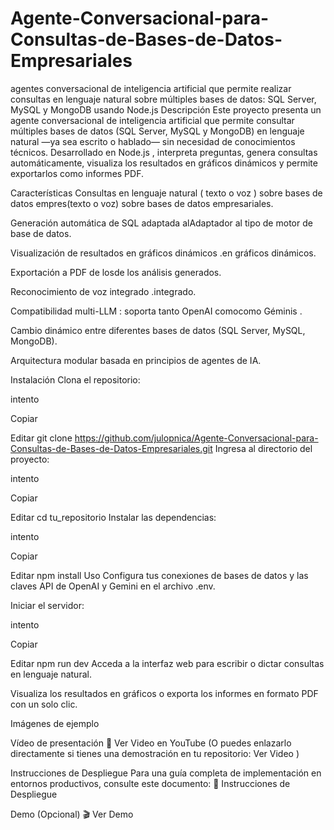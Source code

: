 # Agente-Conversacional-para-Consultas-de-Bases-de-Datos-Empresariales
agentes conversacional de inteligencia artificial que permite realizar consultas en lenguaje natural sobre múltiples bases de datos: SQL Server, MySQL y MongoDB usando Node.js 
Descripción
Este proyecto presenta un agente conversacional de inteligencia artificial que permite consultar múltiples bases de datos (SQL Server, MySQL y MongoDB) en lenguaje natural —ya sea escrito o hablado— sin necesidad de conocimientos técnicos. Desarrollado en Node.js , interpreta preguntas, genera consultas automáticamente, visualiza los resultados en gráficos dinámicos y permite exportarlos como informes PDF.

Características
Consultas en lenguaje natural ( texto o voz ) sobre bases de datos empres(texto o voz) sobre bases de datos empresariales.

Generación automática de SQL adaptada alAdaptador al tipo de motor de base de datos.

Visualización de resultados en gráficos dinámicos .en gráficos dinámicos.

Exportación a PDF de losde los análisis generados.

Reconocimiento de voz integrado .integrado.

Compatibilidad multi-LLM : soporta tanto OpenAI comocomo Géminis .

Cambio dinámico entre diferentes bases de datos (SQL Server, MySQL, MongoDB).

Arquitectura modular basada en principios de agentes de IA.

Instalación
Clona el repositorio:

intento

Copiar

Editar
git clone https://github.com/julopnica/Agente-Conversacional-para-Consultas-de-Bases-de-Datos-Empresariales.git
Ingresa al directorio del proyecto:

intento

Copiar

Editar
cd tu_repositorio
Instalar las dependencias:

intento

Copiar

Editar
npm install
Uso
Configura tus conexiones de bases de datos y las claves API de OpenAI y Gemini en el archivo .env.

Iniciar el servidor:

intento

Copiar

Editar
npm run dev
Acceda a la interfaz web para escribir o dictar consultas en lenguaje natural.

Visualiza los resultados en gráficos o exporta los informes en formato PDF con un solo clic.

Imágenes de ejemplo



Vídeo de presentación
🎥 Ver Video en YouTube
(O puedes enlazarlo directamente si tienes una demostración en tu repositorio: Ver Video )

Instrucciones de Despliegue
Para una guía completa de implementación en entornos productivos, consulte este documento:
📄 Instrucciones de Despliegue

Demo (Opcional)
🎬 Ver Demo
